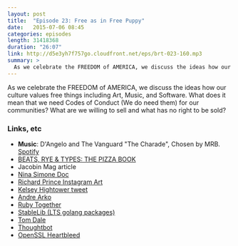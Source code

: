 ```yaml
---
layout: post
title:  "Episode 23: Free as in Free Puppy"
date:   2015-07-06 08:45
categories: episodes
length: 31418368
duration: "26:07"
link: http://d5e3yh7f757go.cloudfront.net/eps/brt-023-160.mp3
summary: >
  As we celebrate the FREEDOM of AMERICA, we discuss the ideas how our culture values free things including Art, Music, and Software. What does it mean that we need Codes of Conduct (We do need them) for our communities? What are we willing to sell and what has no right to be sold?
---
```

As we celebrate the FREEDOM of AMERICA, we discuss the ideas how our culture values free things including Art, Music, and Software. What does it mean that we need Codes of Conduct (We do need them) for our communities? What are we willing to sell and what has no right to be sold? 

<!-- more -->

### Links, etc

* <strong>Music</strong>: D'Angelo and The Vanguard "The Charade", Chosen by MRB. [Spotify](https://open.spotify.com/track/7gQzzsppcAezKh0HFjrG3q)
* [BEATS, RYE & TYPES: THE PIZZA BOOK](http://beatsryetypes.com/pizza)
* Jacobin Mag article
* [Nina Simone Doc](http://www.netflix.com/title/70308063)
* [Richard Prince Instagram Art](http://www.theverge.com/2015/5/30/8691257/richard-prince-instagram-photos-copyright-law-fair-use)
* [Kelsey Hightower tweet](https://twitter.com/kelseyhightower/status/616781831782830080)
* [Andre Arko](https://twitter.com/indirect)
* [Ruby Together](https://rubytogether.org/)
* [StableLib (LTS golang packages)](https://stablelib.com/)
* [Tom Dale](https://twitter.com/tomdale)
* [Thoughtbot](https://thoughtbot.com/)
* [OpenSSL Heartbleed](http://heartbleed.com/)